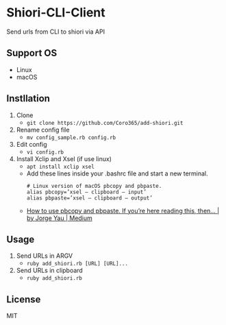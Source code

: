 # Shiori-CLI-Client
Send urls from CLI to shiori via API

## Support OS
* Linux
* macOS

## Instllation
1. Clone
	* `git clone https://github.com/Coro365/add-shiori.git`
1. Rename config file
	* `mv config_sample.rb config.rb`
1. Edit config
	* `vi config.rb`
1. Install Xclip and Xsel (if use linux)
	* `apt install xclip xsel`
	* Add these lines inside your .bashrc file and start a new terminal.
		```
		# Linux version of macOS pbcopy and pbpaste.
		alias pbcopy=’xsel — clipboard — input’
		alias pbpaste=’xsel — clipboard — output’
		```
	* [How to use pbcopy and pbpaste. If you’re here reading this, then… | by Jorge Yau | Medium](https://medium.com/@codenameyau/how-to-copy-and-paste-in-terminal-c88098b5840d)	

## Usage
1. Send URLs in ARGV
	* `ruby add_shiori.rb [URL] [URL]...`
1. Send URLs in clipboard
	* `ruby add_shiori.rb`
	
## License
MIT
